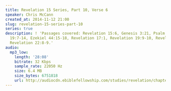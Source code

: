 ```yaml
---
title: Revelation 15 Series, Part 10, Verse 6
speaker: Chris McCann
created_at: 2014-11-12 21:00
slug: revelation-15-series-part-10
series: true
description: ! 'Passages covered: Revelation 15:6, Genesis 3:21, Psalm 132:9, Revelation
  19:7-14, Ezekiel 44:15-18, Revelation 17:1, Revelation 19:9-10, Revelation 21:9,
  Revelation 22:8-9.'
audio:
  mp3_low:
    length: '28:08'
    bitrate: 32 Kbps
    sample_rate: 22050 Hz
    size: 6.4 MB
    size_bytes: 6751818
    url: http://audiocdn.ebiblefellowship.com/studies/revelation/chapter-15/2014.11.12_McCann_-_Revelation_15_Series_Part_10.mp3
---
```

